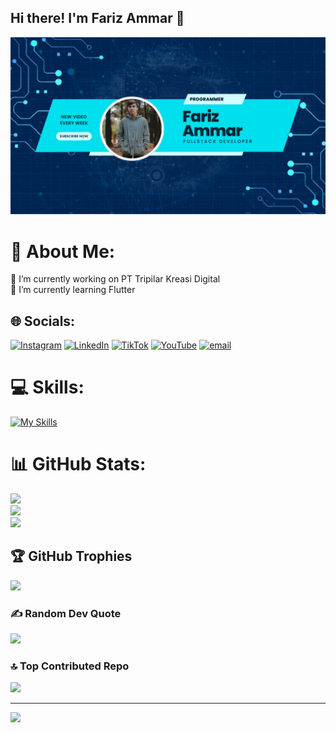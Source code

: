## Hi there! I'm Fariz Ammar 👋

![Fariz Ammar](img/Banner.png)

# 💫 About Me:
🔭 I’m currently working on PT Tripilar Kreasi Digital <br />
🌱 I’m currently learning Flutter<br />

## 🌐 Socials:
[![Instagram](https://img.shields.io/badge/Instagram-%23E4405F.svg?logo=Instagram&logoColor=white)](https://instagram.com/f.ammarsyq) [![LinkedIn](https://img.shields.io/badge/LinkedIn-%230077B5.svg?logo=linkedin&logoColor=white)](https://linkedin.com/in/fariz-ammar-4b2a06226) [![TikTok](https://img.shields.io/badge/TikTok-%23000000.svg?logo=TikTok&logoColor=white)](https://tiktok.com/@f.syaviq) [![YouTube](https://img.shields.io/badge/YouTube-%23FF0000.svg?logo=YouTube&logoColor=white)](https://youtube.com/@Farizammar) [![email](https://img.shields.io/badge/Email-D14836?logo=gmail&logoColor=white)](mailto:f.ammarsyq11@gmail.com) 

# 💻 Skills:
[![My Skills](https://skillicons.dev/icons?i=html,css,js,php,laravel,react,next,ts,materialui,postgres,mysql,postman,ai,ps,flutter,vscode)](https://skillicons.dev)
# 📊 GitHub Stats:
![](https://github-readme-stats.vercel.app/api?username=FarizAmmar&theme=dark&hide_border=false&include_all_commits=true&count_private=true)<br/>
![](https://nirzak-streak-stats.vercel.app/?user=FarizAmmar&theme=dark&hide_border=false)<br/>
![](https://github-readme-stats.vercel.app/api/top-langs/?username=FarizAmmar&theme=dark&hide_border=false&include_all_commits=true&count_private=true&layout=compact)

## 🏆 GitHub Trophies
![](https://github-profile-trophy.vercel.app/?username=FarizAmmar&theme=radical&no-frame=true&no-bg=true&margin-w=4)

### ✍️ Random Dev Quote
![](https://quotes-github-readme.vercel.app/api?type=horizontal&theme=radical)

### 🔝 Top Contributed Repo
![](https://github-contributor-stats.vercel.app/api?username=FarizAmmar&limit=5&theme=dark&combine_all_yearly_contributions=true)

---
[![](https://visitcount.itsvg.in/api?id=FarizAmmar&icon=0&color=13)](https://visitcount.itsvg.in)

<!-- Proudly created with GPRM ( https://gprm.itsvg.in ) -->